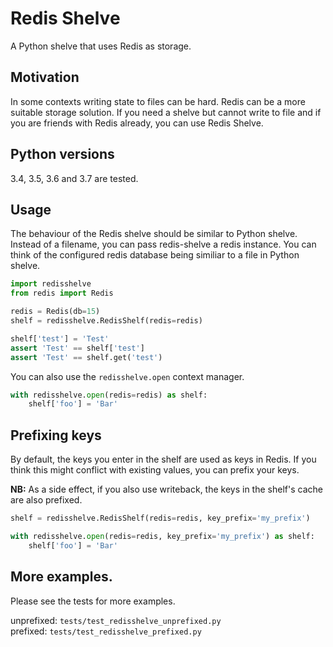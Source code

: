 # Redis Shelve
A Python shelve that uses Redis as storage. 

## Motivation
In some contexts writing state to files can be hard. Redis can be a more
suitable storage solution. If you need a shelve but cannot write to file and 
if you are friends with Redis already, you can use Redis Shelve.

## Python versions
3.4, 3.5, 3.6 and 3.7 are tested. 

## Usage
The behaviour of the Redis shelve should be similar to Python shelve. Instead
of a filename, you can pass redis-shelve a redis instance. You can think of the
configured redis database being similiar to a file in Python shelve.

```python
import redisshelve
from redis import Redis

redis = Redis(db=15)
shelf = redisshelve.RedisShelf(redis=redis)

shelf['test'] = 'Test'
assert 'Test' == shelf['test']
assert 'Test' == shelf.get('test')
```

You can also use the `redisshelve.open` context manager.

```python
with redisshelve.open(redis=redis) as shelf:
    shelf['foo'] = 'Bar'
```

## Prefixing keys
By default, the keys you enter in the shelf are used as keys in Redis. If you
think this might conflict with existing values, you can prefix your keys.  

**NB:** As a side effect, if you also use writeback, the keys in the shelf's cache
are also prefixed.

```python
shelf = redisshelve.RedisShelf(redis=redis, key_prefix='my_prefix')

with redisshelve.open(redis=redis, key_prefix='my_prefix') as shelf:
    shelf['foo'] = 'Bar'
```

## More examples.

Please see the tests for more examples.  
  
unprefixed: `tests/test_redisshelve_unprefixed.py`  
prefixed: `tests/test_redisshelve_prefixed.py`